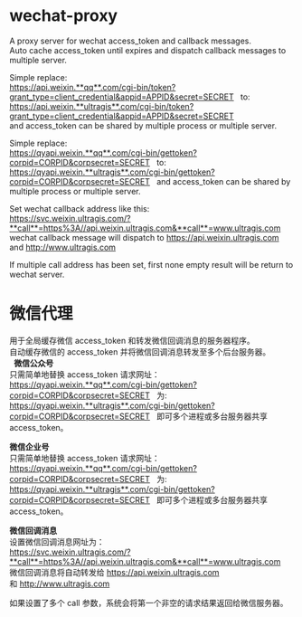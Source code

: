 # wechat-proxy  
A proxy server for wechat access_token and callback messages.  
Auto cache access_token until expires and dispatch callback messages to multiple server.  
  
Simple replace:  
https://api.weixin.**qq**.com/cgi-bin/token?grant_type=client_credential&appid=APPID&secret=SECRET  
to:  
https://api.weixin.**ultragis**.com/cgi-bin/token?grant_type=client_credential&appid=APPID&secret=SECRET  
and access_token can be shared by multiple process or multiple server.  
  
Simple replace:   
https://qyapi.weixin.**qq**.com/cgi-bin/gettoken?corpid=CORPID&corpsecret=SECRET  
to:  
https://qyapi.weixin.**ultragis**.com/cgi-bin/gettoken?corpid=CORPID&corpsecret=SECRET  
and access_token can be shared by multiple process or multiple server.
  
Set wechat callback address like this:  
https://svc.weixin.ultragis.com/?**call**=https%3A//api.weixin.ultragis.com&**call**=www.ultragis.com  
wechat callback message will dispatch to https://api.weixin.ultragis.com and http://www.ultragis.com  
  
If multiple call address has been set, first none empty result will be return to wechat server.



# 微信代理  
用于全局缓存微信 access_token 和转发微信回调消息的服务器程序。  
自动缓存微信的 access_token 并将微信回调消息转发至多个后台服务器。  
  
**微信公众号**  
只需简单地替换 access_token 请求网址：
https://qyapi.weixin.**qq**.com/cgi-bin/gettoken?corpid=CORPID&corpsecret=SECRET  
为:  
https://qyapi.weixin.**ultragis**.com/cgi-bin/gettoken?corpid=CORPID&corpsecret=SECRET  
即可多个进程或多台服务器共享 access_token。  
  
**微信企业号**  
只需简单地替换 access_token 请求网址：  
https://qyapi.weixin.**qq**.com/cgi-bin/gettoken?corpid=CORPID&corpsecret=SECRET  
为:  
https://qyapi.weixin.**ultragis**.com/cgi-bin/gettoken?corpid=CORPID&corpsecret=SECRET  
即可多个进程或多台服务器共享 access_token。  
  
**微信回调消息**  
设置微信回调消息网址为：  
https://svc.weixin.ultragis.com/?**call**=https%3A//api.weixin.ultragis.com&**call**=www.ultragis.com  
微信回调消息将自动转发给 https://api.weixin.ultragis.com 和 http://www.ultragis.com  
  
如果设置了多个 call 参数，系统会将第一个非空的请求结果返回给微信服务器。  
